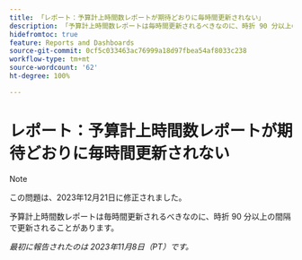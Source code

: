 ```yaml
---
title: 「レポート：予算計上時間数レポートが期待どおりに毎時間更新されない」
description: 「予算計上時間数レポートは毎時間更新されるべきなのに、時折 90 分以上の間隔で更新されることがあります。」
hidefromtoc: true
feature: Reports and Dashboards
source-git-commit: 0cf5c033463ac76999a18d97fbea54af8033c238
workflow-type: tm+mt
source-wordcount: '62'
ht-degree: 100%

---
```



# レポート：予算計上時間数レポートが期待どおりに毎時間更新されない

>[!NOTE]
>
>この問題は、2023年12月21日に修正されました。

予算計上時間数レポートは毎時間更新されるべきなのに、時折 90 分以上の間隔で更新されることがあります。

_最初に報告されたのは 2023年11月8日（PT）です。_
